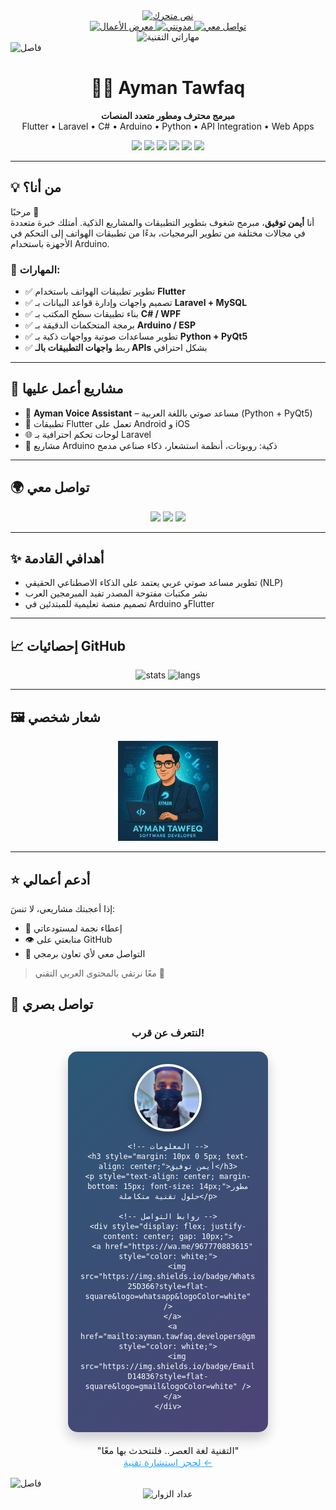 <!-- ملف README احترافي لصفحة GitHub الخاصة بك -->

<div align="center">
  <a href="https://your-website.com" target="_blank">
    <img src="https://readme-typing-svg.demolab.com?font=Fira+Code&weight=700&size=35&duration=2500&pause=500&color=00FF00&background=000000&center=true&vCenter=true&width=600&lines=%F0%9F%92%BB+%D8%A3%D9%8A%D9%85%D9%86+%D8%AA%D9%88%D9%81%D9%8A%D9%82;%D9%85%D9%87%D9%86%D8%AF%D8%B3+%D8%A8%D8%B1%D9%85%D8%AC%D9%8A%D8%A7%D8%AA+%D9%85%D8%AA%D8%AE%D8%B5%D8%B5;%D9%85%D8%B7%D9%88%D8%B1+%D8%AD%D9%84%D9%88%D9%84+%D8%B0%D9%83%D9%8A%D8%A9;%D8%AE%D8%A8%D9%8A%D8%B1+%D8%AA%D9%83%D9%86%D9%88%D9%84%D9%88%D8%AC%D9%8A%D8%A7+%D8%A7%D9%84%D9%85%D8%B9%D9%84%D9%88%D9%85%D8%A7%D8%AA" alt="نص متحرك" />
  </a>
</div>

<!-- شارات تفاعلية -->
<div align="center">
  <a href="https://your-website.com/portfolio" target="_blank">
    <img src="https://img.shields.io/badge/معرض_الأعمال-00AA00?style=for-the-badge&logo=google-chrome&logoColor=white" alt="معرض الأعمال" />
  </a>
  <a href="https://your-website.com/blog" target="_blank">
    <img src="https://img.shields.io/badge/مدونتي_التقنية-0099FF?style=for-the-badge&logo=rss&logoColor=white" alt="مدونتي" />
  </a>
  <a href="https://your-website.com/contact" target="_blank">
    <img src="https://img.shields.io/badge/تواصل_معي-FF6600?style=for-the-badge&logo=telegram&logoColor=white" alt="تواصل معي" />
  </a>
</div>

<!-- عرض المهارات بشكل دائري -->
<div align="center">
  <img src="https://skillicons.dev/icons?i=flutter,cs,arduino,py,php,laravel,mysql,git,github,firebase&theme=dark&perline=5" alt="مهاراتي التقنية" />
</div>

<!-- فاصل متحرك -->
<img src="https://raw.githubusercontent.com/andreasbm/readme/master/assets/lines/rainbow.png" alt="فاصل" width="100%" height="8px"/>

<h1 align="center">👨‍💻 Ayman Tawfaq</h1>

<p align="center">
  <b>مبرمج محترف ومطور متعدد المنصات</b><br>
  Flutter • Laravel • C# • Arduino • Python • API Integration • Web Apps
</p>

<p align="center">
  <img src="https://img.shields.io/badge/Code-Flutter-02569B?style=flat&logo=flutter&logoColor=white" />
  <img src="https://img.shields.io/badge/Backend-Laravel-red?style=flat&logo=laravel&logoColor=white" />
  <img src="https://img.shields.io/badge/Desktop-C%23-239120?style=flat&logo=c-sharp&logoColor=white" />
  <img src="https://img.shields.io/badge/Microcontroller-Arduino-00979D?style=flat&logo=arduino&logoColor=white" />
  <img src="https://img.shields.io/badge/Python-Projects-306998?style=flat&logo=python&logoColor=white" />
  <img src="https://img.shields.io/badge/API%20Integration-Expert-informational" />
</p>

---

## 💡 من أنا؟

مرحبًا 👋  
أنا **أيمن توفيق**، مبرمج شغوف بتطوير التطبيقات والمشاريع الذكية. أمتلك خبرة متعددة في مجالات مختلفة من تطوير البرمجيات، بدءًا من تطبيقات الهواتف إلى التحكم في الأجهزة باستخدام Arduino.

### 🧰 المهارات:

- ✅ تطوير تطبيقات الهواتف باستخدام **Flutter**
- ✅ تصميم واجهات وإدارة قواعد البيانات بـ **Laravel + MySQL**
- ✅ بناء تطبيقات سطح المكتب بـ **C# / WPF**
- ✅ برمجة المتحكمات الدقيقة بـ **Arduino / ESP**
- ✅ تطوير مساعدات صوتية وواجهات ذكية بـ **Python + PyQt5**
- ✅ ربط **واجهات التطبيقات بالـ APIs** بشكل احترافي

---

## 🚀 مشاريع أعمل عليها

- 🎤 **Ayman Voice Assistant** – مساعد صوتي باللغة العربية (Python + PyQt5)
- 📱 تطبيقات Flutter تعمل على Android و iOS
- 🌐 لوحات تحكم احترافية بـ Laravel
- 🤖 مشاريع Arduino ذكية: روبوتات، أنظمة استشعار، ذكاء صناعي مدمج

---

## 🌍 تواصل معي

<p align="center">
  <a href="mailto:ayman.tawfaq.developers@gmail.com"><img src="https://img.shields.io/badge/Gmail-ayman.tawfaq.developers-D14836?style=for-the-badge&logo=gmail&logoColor=white"/></a>
  <a href="https://github.com/Eng-Ayman-Twfaq"><img src="https://img.shields.io/badge/GitHub-Eng--Ayman--Twfaq-181717?style=for-the-badge&logo=github"/></a>
  <a href="https://wa.me/967770883615"><img src="https://img.shields.io/badge/WhatsApp-Chat-25D366?style=for-the-badge&logo=whatsapp&logoColor=white"/></a>
</p>

---

## ✨ أهدافي القادمة

- تطوير مساعد صوتي عربي يعتمد على الذكاء الاصطناعي الحقيقي (NLP)
- نشر مكتبات مفتوحة المصدر تفيد المبرمجين العرب
- تصميم منصة تعليمية للمبتدئين في Arduino وFlutter

---

## 📈 إحصائيات GitHub

<p align="center">
  <img src="https://github-readme-stats.vercel.app/api?username=Eng-Ayman-Twfaq&show_icons=true&theme=radical" alt="stats"/>
  <img src="https://github-readme-stats.vercel.app/api/top-langs/?username=Eng-Ayman-Twfaq&layout=compact&theme=radical" alt="langs"/>
</p>

---

## 🖼️ شعار شخصي

<p align="center">
  <img src="WhatsApp Image 2025-05-15 at 17.06.11_1a75ae41.jpg" width="160" alt="Ayman Logo" />
</p>

---

## ⭐ أدعم أعمالي

إذا أعجبتك مشاريعي، لا تنسَ:

- 🌟 إعطاء نجمة لمستودعاتي
- 👁️ متابعتي على GitHub
- 💬 التواصل معي لأي تعاون برمجي

> معًا نرتقي بالمحتوى العربي التقني 💪

<!-- ... الأقسام السابقة تبقى كما هي ... -->

## 📸 تواصل بصري

<div align="center">
  <h3>لنتعرف عن قرب!</h3>
  
  <!-- بطاقة شخصية مع الصورة -->
  <div style="
    width: 280px;
    background: linear-gradient(135deg, #2b5876 0%, #4e4376 100%);
    border-radius: 15px;
    padding: 20px;
    box-shadow: 0 10px 20px rgba(0,0,0,0.2);
    color: white;
    margin: 20px auto;
    position: relative;
    overflow: hidden;
  ">
    <!-- الصورة الشخصية -->
    <div style="
      width: 100px;
      height: 100px;
      border-radius: 50%;
      border: 4px solid white;
      margin: 0 auto 15px;
      overflow: hidden;
      box-shadow: 0 5px 15px rgba(0,0,0,0.3);
    ">
      <img src="8f5beec8-bbc7-43ee-80ee-09ba2815b07f.jfif" 
           alt="صورة أيمن توفيق" 
           style="width: 100%; height: 100%; object-fit: cover;" />
    </div>
    
    <!-- المعلومات -->
    <h3 style="margin: 10px 0 5px; text-align: center;">أيمن توفيق</h3>
    <p style="text-align: center; margin-bottom: 15px; font-size: 14px;">مطور حلول تقنية متكاملة</p>
    
    <!-- روابط التواصل -->
    <div style="display: flex; justify-content: center; gap: 10px;">
      <a href="https://wa.me/967770883615" style="color: white;">
        <img src="https://img.shields.io/badge/WhatsApp-25D366?style=flat-square&logo=whatsapp&logoColor=white" />
      </a>
      <a href="mailto:ayman.tawfaq.developers@gmail.com" style="color: white;">
        <img src="https://img.shields.io/badge/Email-D14836?style=flat-square&logo=gmail&logoColor=white" />
      </a>
    </div>
  </div>

  <p style="margin-top: 20px; font-size: 15px;">
    "التقنية لغة العصر.. فلنتحدث بها معًا"<br>
    <a href="https://your-website.com/contact" style="color: #2AA8F7;">لحجز استشارة تقنية ←</a>
  </p>
</div>

<!-- فاصل زخرفي -->
<img src="https://raw.githubusercontent.com/andreasbm/readme/master/assets/lines/rainbow.png" alt="فاصل" width="100%" height="8px"/>

<!-- عداد الزوار -->
<div align="center">
  <img src="https://komarev.com/ghpvc/?username=Eng-Ayman-Twfaq&label=زوار+الملف&color=blueviolet&style=for-the-badge" alt="عداد الزوار" />
</div>